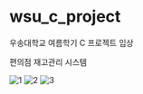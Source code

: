 # wsu_c_project
우송대학교 여름학기 C 프로젝트 입상

편의점 재고관리 시스템

![1](https://user-images.githubusercontent.com/56614760/103068404-66964300-4600-11eb-99cf-bb5165879e03.png)
![2](https://user-images.githubusercontent.com/56614760/103068408-67c77000-4600-11eb-8095-1391339052ca.png)
![3](https://user-images.githubusercontent.com/56614760/103068411-67c77000-4600-11eb-83ac-aa997056fa04.png)

